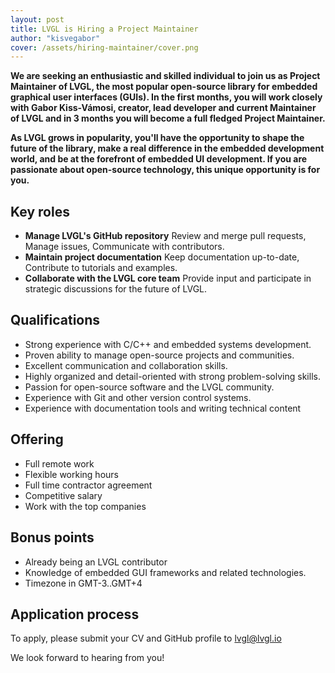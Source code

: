```yaml
---
layout: post
title: LVGL is Hiring a Project Maintainer 
author: "kisvegabor"
cover: /assets/hiring-maintainer/cover.png
---
```


**We are seeking an enthusiastic and skilled individual to join us as Project Maintainer of LVGL, the most popular open-source library for embedded graphical user interfaces (GUIs). In the first months, you will work closely with Gabor Kiss-Vámosi, creator, lead developer and current Maintainer of LVGL and in 3 months you will become a full fledged Project Maintainer.**

**As LVGL grows in popularity, you'll have the opportunity to shape the future of the library, make a real difference in the embedded development world, and be at the forefront of embedded UI development. If you are passionate about open-source technology, this unique opportunity is for you.**

## Key roles

- **Manage LVGL's GitHub repository** Review and merge pull requests, Manage issues, Communicate with contributors.
- **Maintain project documentation** Keep documentation up-to-date, Contribute to tutorials and examples. 
- **Collaborate with the LVGL core team** Provide input and participate in strategic discussions for the future of LVGL.

## Qualifications

- Strong experience with C/C++ and embedded systems development.
- Proven ability to manage open-source projects and communities.
- Excellent communication and collaboration skills.
- Highly organized and detail-oriented with strong problem-solving skills.
- Passion for open-source software and the LVGL community.
- Experience with Git and other version control systems.
- Experience with documentation tools and writing technical content

## Offering

- Full remote work
- Flexible working hours
- Full time contractor agreement 
- Competitive salary
- Work with the top companies

## Bonus points

- Already being an LVGL contributor
- Knowledge of embedded GUI frameworks and related technologies.
- Timezone in GMT-3..GMT+4

## Application process

To apply, please submit your CV and GitHub profile to lvgl@lvgl.io 

We look forward to hearing from you!

